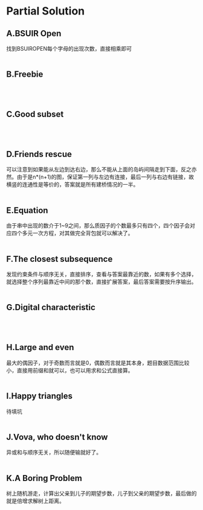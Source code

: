 # Partial Solution
## A.BSUIR Open
  找到BSUIROPEN每个字母的出现次数，直接相乘即可</br></br>
## B.Freebie 
  </br></br>
## C.Good subset 
  </br></br>
## D.Friends rescue 
  可以注意到如果能从左边到达右边，那么不能从上面的岛屿间隔走到下面，反之亦然。由于是n*(n+1)的图，保证第一列与左边有连接，最后一列与右边有链接，故横竖的连通性是等价的，答案就是所有建桥情况的一半。</br></br>
## E.Equation 
  由于串中出现的数介于1~9之间，那么质因子的个数最多只有四个，四个因子会对应四个多元一次方程，对其做完全背包就可以解决了。</br></br>
## F.The closest subsequence
  发现约束条件与顺序无关，直接排序，查看与答案最靠近的数，如果有多个选择，就选择整个序列最靠近中间的那个数，直接扩展答案，最后答案需要按升序输出。</br></br>
## G.Digital characteristic 
  </br></br>
## H.Large and even 
  最大的偶因子，对于奇数而言就是0，偶数而言就是其本身，题目数据范围比较小，直接用前缀和就可以，也可以用求和公式直接算。</br></br>
## I.Happy triangles 
  待填坑</br></br>
## J.Vova, who doesn't know
  异或和与顺序无关，所以随便输就好了。</br></br>
## K.A Boring Problem 
  树上随机游走，计算出父亲到儿子的期望步数，儿子到父亲的期望步数，最后做的就是倍增求解树上距离。</br></br>
